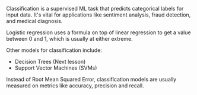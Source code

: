 Classification is a supervised ML task that predicts categorical labels for input data. It's vital for applications like sentiment analysis, fraud detection, and medical diagnosis.

Logistic regression uses a formula on top of linear regression to get a value between 0 and 1, which is usually at either extreme.

Other models for classification include:
- Decision Trees (Next lesson)
- Support Vector Machines (SVMs)

Instead of Root Mean Squared Error, classification models are usually measured on metrics like accuracy, precision and recall.